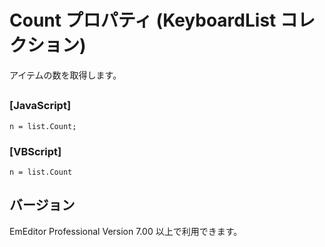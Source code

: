 # Count プロパティ (KeyboardList コレクション)

アイテムの数を取得します。

## 

### \[JavaScript\]

```
n = list.Count;
```

### \[VBScript\]

```
n = list.Count
```

## バージョン

EmEditor Professional Version 7.00 以上で利用できます。
